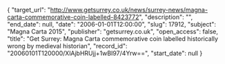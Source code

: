{
  "target_url": "http://www.getsurrey.co.uk/news/surrey-news/magna-carta-commemorative-coin-labelled-8423772", 
  "description": "", 
  "end_date": null, 
  "date": "2006-01-01T12:00:00", 
  "slug": 17912, 
  "subject": "Magna Carta 2015", 
  "publisher": "getsurrey.co.uk", 
  "open_access": false, 
  "title": "Get Surrey: Magna Carta commemorative coin labelled historically wrong by medieval historian", 
  "record_id": "20060101T120000/XlAjbHRUjj+1wBI97/4Yrw==", 
  "start_date": null
}

